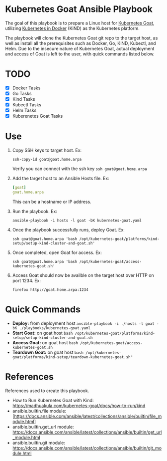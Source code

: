 # Kubernetes Goat Ansible Playbook

The goal of this playbook is to prepare a Linux host for [Kubernetes Goat](https://madhuakula.com/kubernetes-goat/), utilizing [Kubernetes in Docker](https://kind.sigs.k8s.io/) (KiND) as the Kubernetes platform. 

The playbook will clone the Kubernetes Goat git repo to the target host, as well as install all the prerequisites such as Docker, Go, KiND, Kubectl, and Helm. 
Due to the insecure nature of Kubernetes Goat, actual deployment and access of Goat is left to the user, with quick commands listed below.

# TODO

- [x] Docker Tasks
- [x] Go Tasks
- [x] Kind Tasks
- [x] Kubectl Tasks
- [x] Helm Tasks
- [x] Kuberenetes Goat Tasks

# Use

1. Copy SSH keys to target host. Ex:

   `ssh-copy-id goat@goat.home.arpa`
   
   Verify you can connect with the ssh key `ssh goat@goat.home.arpa`

2. Add the target host to an Ansible Hosts file. Ex:

   ```yaml
   [goat]
   goat.home.arpa
   ```

   This can be a hostname or IP address.

3. Run the playbook. Ex:

   `ansible-playbook -i hosts -l goat -bK kubernetes-goat.yaml`

4. Once the playbook successfully runs, deploy Goat. Ex:

   `ssh goat@goat.home.arpa 'bash /opt/kubernetes-goat/platforms/kind-setup/setup-kind-cluster-and-goat.sh'`

5. Once completed, open Goat for access. Ex:

   `ssh goat@goat.home.arpa 'bash /opt/kubernetes-goat/access-kubernetes-goat.sh'`

6. Access Goat should now be availble on the target host over HTTP on port 1234. Ex:

   `firefox http://goat.home.arpa:1234`


# Quick Commands

- **Deploy:** from deployment host `ansible-playbook -i ./hosts -l goat -bK ./playbooks/kubernetes-goat.yaml`
- **Start Goat:** on goat host `bash /opt/kubernetes-goat/platforms/kind-setup/setup-kind-cluster-and-goat.sh`
- **Access Goat:** on goat host `bash /opt/kubernetes-goat/access-kubernetes-goat.sh`
- **Teardown Goat:** on goat host `bash /opt/kubernetes-goat/platforms/kind-setup/teardown-kubernetes-goat.sh"`

# References

References used to create this playbook.

- How to Run Kubernetes Goat with Kind: https://madhuakula.com/kubernetes-goat/docs/how-to-run/kind
- ansible.builtin.file module: [https://docs.ansible.com/ansible/latest/collections/ansible/builtin/file_module.html]
- ansible.builtin.get_url module: https://docs.ansible.com/ansible/latest/collections/ansible/builtin/get_url_module.html
- ansible.builtin.git module: https://docs.ansible.com/ansible/latest/collections/ansible/builtin/git_module.html
